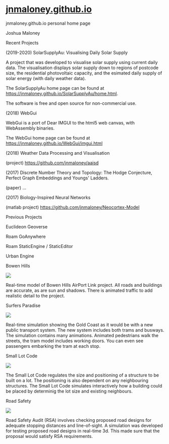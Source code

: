 # [jnmaloney.github.io](https://jnmaloney.github.io)
jnmaloney.github.io personal home page



Joshua Maloney

Recent Projects

(2019-2020) SolarSupplyAu: Visualising Daily Solar Supply

A project that was developed to visualise solar supply using current daily data. The visualisation displays solar supply down to regions of postcode size, the residential photovoltaic capacity, and the esimated daily supply of solar energy (with daily weather data).

The SolarSupplyAu home page can be found at https://jnmaloney.github.io/SolarSupplyAu/home.html.

The software is free and open source for non-commercial use. 

(2018) WebGui

WebGui is a port of Dear IMGUI to the html5 web canvas, with WebAssembly binaries. 

The WebGui home page can be found at https://jnmaloney.github.io/WebGui/imgui.html

(2018) Weather Data Processing and Visualisation

(project) https://github.com/jnmaloney/aaisd

(2017) Discrete Number Theory and Topology: The Hodge Conjecture, Perfect Graph Embeddings and Youngs' Ladders.

(paper) ...

(2017) Biology-Inspired Neural Networks

(matlab project) https://github.com/jnmaloney/Neocortex-Model


Previous Projects


Euclideon Geoverse

Roam GoAnywhere

Roam StaticEngine / StaticEditor

Urban Engine

Bowen Hills

![](http://bur.st/~crooked/bowenhills001.jpg)

Real-time model of Bowen Hills AirPort Link project. All roads and buildings are accurate, as are sun and shadows. There is animated traffic to add realistic detail to the project. 

Surfers Paradise

![](http://bur.st/~crooked/GC%20Broadbeach.png)

Real-time simulation showing the Gold Coast as it would be with a new public transport system. The new system includes both trams and busways. The simulation contains many animations. Animated pedestrians walk the streets, the tram model includes working doors. You can even see passengers embarking the tram at each stop. 

Small Lot Code

![](http://bur.st/~crooked/Small%20Lot%20Code.png)

The Small Lot Code regulates the size and positioning of a structure to be built on a lot. The positioning is also dependent on any neighbouring structures. The Small Lot Code simulates interactively how a building could be placed by determinig the lot size and existing neighbours. 

Road Safety

![](http://bur.st/~crooked/RSA%20Tool.png)

Road Safety Audit (RSA) involves checking proposed road designs for adequate stopping distances and line-of-sight. A simulation was developed for testing proposed road designs in real-time 3d. This made sure that the proposal would satisfy RSA requirements. 

